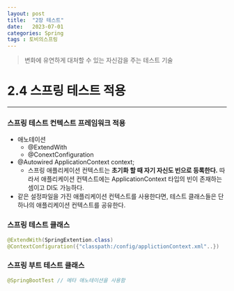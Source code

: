 ```yaml
---
layout: post
title:  "2장 테스트"
date:   2023-07-01
categories: Spring
tags : 토비의스프링
---
```


> 변화에 유연하게 대처할 수 있는 자신감을 주는 테스트 기술
> 

# 2.4 스프링 테스트 적용

---

### 스프링 테스트 컨텍스트 프레임워크 적용

- 애노테이션
    - @ExtendWith
    - @ConextConfiguration
- @Autowired ApplicationContext context;
    - 스프링 애플리케이션 컨텍스트는 **초기화 할 때 자기 자신도 빈으로 등록한다.** 따라서 애플리케이션 컨텍스트에는 ApplicationContext 타입의 빈이 존재하는 셈이고 DI도 가능하다.
- 같은 설정파일을 가진 애플리케이션 컨텍스트를 사용한다면, 테스트 클래스들은 단 하나의 애플리케이션 컨텍스트를 공유한다.

### 스프링 테스트 클래스

```java
@ExtendWith(SpringExtention.class)
@ContextConfiguration({"classpath:/config/applictionContext.xml"..})
```

### 스프링 부트 테스트 클래스

```java
@SpringBootTest // 메타 애노테이션을 사용함
```
